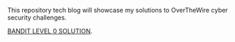 This repository tech blog will showcase my solutions to OverTheWire cyber security challenges. 
<p><a href="https://cyber-chic.github.io/overthewiresolutions/banditlevel0.html">BANDIT LEVEL 0 SOLUTION</a>.</p>
